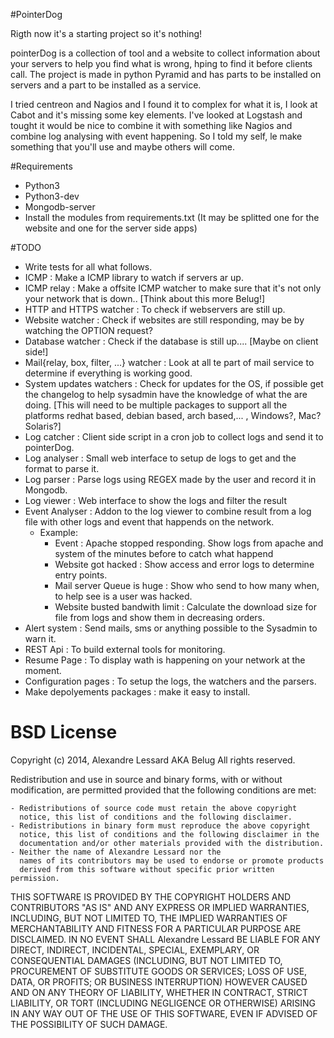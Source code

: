 #PointerDog

Rigth now it's a starting project so it's nothing!

pointerDog is a collection of tool and a website to collect information about your servers to help you find what is wrong, hping to find it before clients call. The project is made in python Pyramid and has  parts to be installed on servers and a part to be installed as a service.

I tried centreon and Nagios and I found it to complex for what it is, I look at Cabot and it's missing some key elements. I've looked at Logstash and tought it would be nice to combine it with something like Nagios and combine log analysing with event happening. So I told my self, le make something that you'll use and maybe others will come.

#Requirements

- Python3
- Python3-dev
- Mongodb-server
- Install the modules from requirements.txt (It may be splitted one for the website and one for the server side apps)

#TODO

- Write tests for all what follows.
- ICMP : Make a ICMP library to watch if servers ar up.
- ICMP relay : Make a offsite ICMP watcher to make sure that it's not only your network that is down.. [Think about this more Belug!]
- HTTP and HTTPS watcher : To check if webservers are still up.
- Website watcher : Check if websites are still responding, may be by watching the OPTION request?
- Database watcher : Check if the database is still up.... [Maybe on client side!]
- Mail{relay, box, filter, ...} watcher : Look at all te part of mail service to determine if everything is working good.
- System updates watchers : Check for updates for the OS, if possible get the changelog to help sysadmin have the knowledge of what the are doing. [This will need to be multiple packages to support all the platforms redhat based, debian based, arch based,... , Windows?, Mac? Solaris?]
- Log catcher : Client side script in a cron job to collect logs and send it to pointerDog.
- Log analyser : Small web interface to setup de logs to get and the format to parse it.
- Log parser : Parse logs using REGEX made by the user and record it in Mongodb.
- Log viewer : Web interface to show the logs and filter the result
- Event Analyser : Addon to the log viewer to combine result from a log file with other logs and event that happends on the network.
  - Example:
    - Event : Apache stopped responding. Show logs from apache and system of the minutes before  to catch what happend
    - Website got hacked : Show access and error logs to determine entry points.
    - Mail server Queue is huge : Show who send to how many when, to help see is a user was hacked.
    - Website busted bandwith limit : Calculate the download size for file from logs and show them in decreasing orders.
- Alert system : Send mails, sms or anything possible to the Sysadmin to warn it.
- REST Api : To build external tools for monitoring.
- Resume Page : To display wath is happening on your network at the moment.
- Configuration pages : To setup the logs, the watchers and the parsers.
- Make depolyements packages : make it easy to install.

# BSD License

Copyright (c) 2014, Alexandre Lessard AKA Belug
All rights reserved.

Redistribution and use in source and binary forms, with or without
modification, are permitted provided that the following conditions are met:

    - Redistributions of source code must retain the above copyright
      notice, this list of conditions and the following disclaimer.
    - Redistributions in binary form must reproduce the above copyright
      notice, this list of conditions and the following disclaimer in the
      documentation and/or other materials provided with the distribution.
    - Neither the name of Alexandre Lessard nor the
      names of its contributors may be used to endorse or promote products
      derived from this software without specific prior written permission.

THIS SOFTWARE IS PROVIDED BY THE COPYRIGHT HOLDERS AND CONTRIBUTORS "AS IS" AND
ANY EXPRESS OR IMPLIED WARRANTIES, INCLUDING, BUT NOT LIMITED TO, THE IMPLIED
WARRANTIES OF MERCHANTABILITY AND FITNESS FOR A PARTICULAR PURPOSE ARE
DISCLAIMED. IN NO EVENT SHALL Alexandre Lessard BE LIABLE FOR ANY
DIRECT, INDIRECT, INCIDENTAL, SPECIAL, EXEMPLARY, OR CONSEQUENTIAL DAMAGES
(INCLUDING, BUT NOT LIMITED TO, PROCUREMENT OF SUBSTITUTE GOODS OR SERVICES;
LOSS OF USE, DATA, OR PROFITS; OR BUSINESS INTERRUPTION) HOWEVER CAUSED AND
ON ANY THEORY OF LIABILITY, WHETHER IN CONTRACT, STRICT LIABILITY, OR TORT
(INCLUDING NEGLIGENCE OR OTHERWISE) ARISING IN ANY WAY OUT OF THE USE OF THIS
SOFTWARE, EVEN IF ADVISED OF THE POSSIBILITY OF SUCH DAMAGE.

